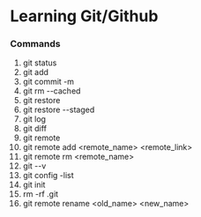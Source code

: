 # Learning Git/Github

### Commands
1. git status
2. git add 
3. git commit -m 
4. git rm --cached
5. git restore
6. git restore --staged
7. git log
8. git diff
9. git remote
10. git remote add <remote_name> <remote_link>
11. git remote rm <remote_name>
12. git --v
13. git config -list
14. git init
15. rm -rf .git
16. git remote rename <old_name> <new_name>